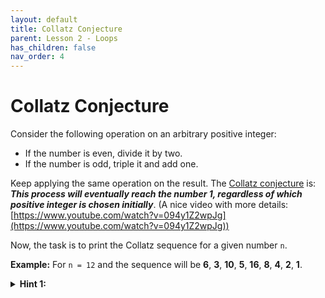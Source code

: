 ```yaml
---
layout: default
title: Collatz Conjecture
parent: Lesson 2 - Loops
has_children: false
nav_order: 4
---
```


# Collatz Conjecture

Consider the following operation on an arbitrary positive integer:

* If the number is even, divide it by two.
* If the number is odd, triple it and add one.

Keep applying the same operation on the result. The [Collatz conjecture](https://en.wikipedia.org/wiki/Collatz_conjecture) is: ***This process will eventually reach the number 1, regardless of which positive integer is chosen initially***. (A nice video with more details: [https://www.youtube.com/watch?v=094y1Z2wpJg](https://www.youtube.com/watch?v=094y1Z2wpJg))

Now, the task is to print the Collatz sequence for a given number `n`.

**Example:** For `n = 12` and the sequence will be **6**, **3**, **10**, **5**, **16**, **8**, **4**, **2**, **1**.

<details class="text-grey-dk-000"> 
  <summary><strong>Hint 1:</strong></summary>
  Since the number of steps is not known upfront, the <code class="language-plaintext highlighter-rouge">while</code> loop is better suited for the task.
</details>
